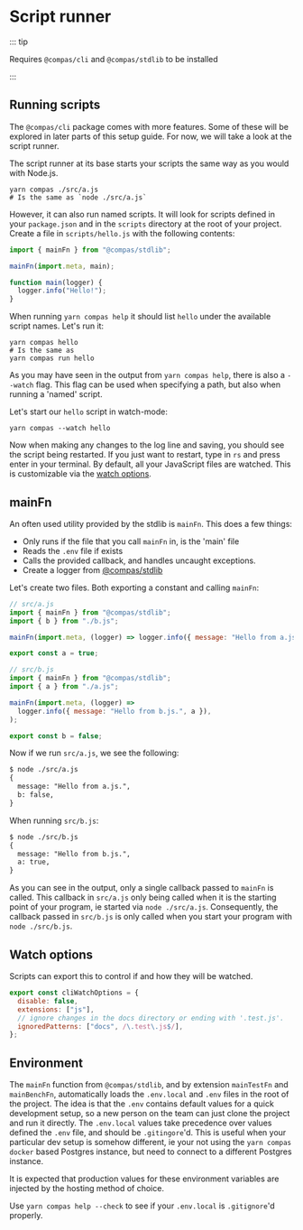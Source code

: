 # Script runner

::: tip

Requires `@compas/cli` and `@compas/stdlib` to be installed

:::

## Running scripts

The `@compas/cli` package comes with more features. Some of these will be
explored in later parts of this setup guide. For now, we will take a look at the
script runner.

The script runner at its base starts your scripts the same way as you would with
Node.js.

```shell
yarn compas ./src/a.js
# Is the same as `node ./src/a.js`
```

However, it can also run named scripts. It will look for scripts defined in your
`package.json` and in the `scripts` directory at the root of your project.
Create a file in `scripts/hello.js` with the following contents:

```js
import { mainFn } from "@compas/stdlib";

mainFn(import.meta, main);

function main(logger) {
  logger.info("Hello!");
}
```

When running `yarn compas help` it should list `hello` under the available
script names. Let's run it:

```shell
yarn compas hello
# Is the same as
yarn compas run hello
```

As you may have seen in the output from `yarn compas help`, there is also a
`--watch` flag. This flag can be used when specifying a path, but also when
running a 'named' script.

Let's start our `hello` script in watch-mode:

```shell
yarn compas --watch hello
```

Now when making any changes to the log line and saving, you should see the
script being restarted. If you just want to restart, type in `rs` and press
enter in your terminal. By default, all your JavaScript files are watched. This
is customizable via the
[watch options](/features/script-runner.html#watch-options).

## mainFn

An often used utility provided by the stdlib is `mainFn`. This does a few
things:

- Only runs if the file that you call `mainFn` in, is the 'main' file
- Reads the `.env` file if exists
- Calls the provided callback, and handles uncaught exceptions.
- Create a logger from [@compas/stdlib](/index.html#todo)

Let's create two files. Both exporting a constant and calling `mainFn`:

```js
// src/a.js
import { mainFn } from "@compas/stdlib";
import { b } from "./b.js";

mainFn(import.meta, (logger) => logger.info({ message: "Hello from a.js", b }));

export const a = true;

// src/b.js
import { mainFn } from "@compas/stdlib";
import { a } from "./a.js";

mainFn(import.meta, (logger) =>
  logger.info({ message: "Hello from b.js.", a }),
);

export const b = false;
```

Now if we run `src/a.js`, we see the following:

```txt
$ node ./src/a.js
{
  message: "Hello from a.js.",
  b: false,
}
```

When running `src/b.js`:

```txt
$ node ./src/b.js
{
  message: "Hello from b.js.",
  a: true,
}
```

As you can see in the output, only a single callback passed to `mainFn` is
called. This callback in `src/a.js` only being called when it is the starting
point of your program, ie started via `node ./src/a.js`. Consequently, the
callback passed in `src/b.js` is only called when you start your program with
`node ./src/b.js`.

## Watch options

Scripts can export this to control if and how they will be watched.

```js
export const cliWatchOptions = {
  disable: false,
  extensions: ["js"],
  // ignore changes in the docs directory or ending with '.test.js'.
  ignoredPatterns: ["docs", /\.test\.js$/],
};
```

## Environment

The `mainFn` function from `@compas/stdlib`, and by extension `mainTestFn` and
`mainBenchFn`, automatically loads the `.env.local` and `.env` files in the root
of the project. The idea is that the `.env` contains default values for a quick
development setup, so a new person on the team can just clone the project and
run it directly. The `.env.local` values take precedence over values defined the
`.env` file, and should be `.gitingore`'d. This is useful when your particular
dev setup is somehow different, ie your not using the `yarn compas docker` based
Postgres instance, but need to connect to a different Postgres instance.

It is expected that production values for these environment variables are
injected by the hosting method of choice.

Use `yarn compas help --check` to see if your `.env.local` is `.gitignore`'d
properly.
